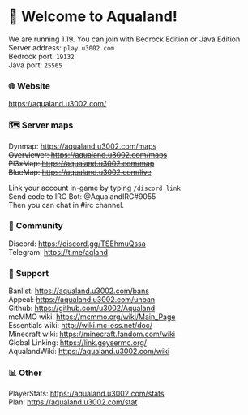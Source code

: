 ﻿# 🥳 **Welcome to Aqualand!**  

We are running 1.19. You can join with Bedrock Edition or Java Edition  
Server address: `play.u3002.com`  
Bedrock port: `19132`  
Java port: `25565`  

### 🌐 **Website**  
https://aqualand.u3002.com/   

### 🗺️ **Server maps**  
Dynmap: https://aqualand.u3002.com/maps  
~~Overviewer: https://aqualand.u3002.com/maps~~  
~~Pl3xMap: https://aqualand.u3002.com/map~~  
~~BlueMap: https://aqualand.u3002.com/live~~  

Link your account in-game by typing `/discord link`  
Send code to IRC Bot: @AqualandIRC#9055  
Then you can chat in #irc channel.  

### 💖 **Community**  
Discord: https://discord.gg/TSEhmuQssa  
Telegram: https://t.me/aqland  

### 💙 **Support**  
Banlist: https://aqualand.u3002.com/bans  
~~Appeal: https://aqualand.u3002.com/unban~~  
Github: https://github.com/u3002/Aqualand  
mcMMO wiki: https://mcmmo.org/wiki/Main_Page  
Essentials wiki: http://wiki.mc-ess.net/doc/  
Minecraft wiki: https://minecraft.fandom.com/wiki  
Global Linking: https://link.geysermc.org/  
AqualandWiki: https://aqualand.u3002.com/wiki  

### 📊 **Other**  
PlayerStats: https://aqualand.u3002.com/stats  
Plan: https://aqualand.u3002.com/stat
